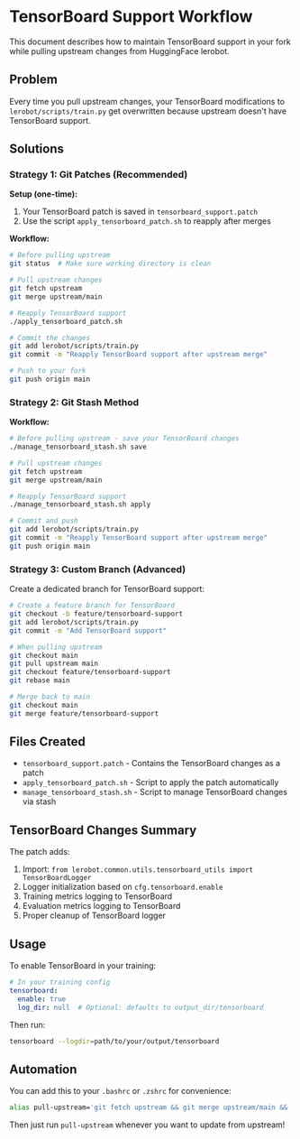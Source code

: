 # TensorBoard Support Workflow

This document describes how to maintain TensorBoard support in your fork while pulling upstream changes from HuggingFace lerobot.

## Problem
Every time you pull upstream changes, your TensorBoard modifications to `lerobot/scripts/train.py` get overwritten because upstream doesn't have TensorBoard support.

## Solutions

### Strategy 1: Git Patches (Recommended)

**Setup (one-time):**
1. Your TensorBoard patch is saved in `tensorboard_support.patch`
2. Use the script `apply_tensorboard_patch.sh` to reapply after merges

**Workflow:**
```bash
# Before pulling upstream
git status  # Make sure working directory is clean

# Pull upstream changes
git fetch upstream
git merge upstream/main

# Reapply TensorBoard support
./apply_tensorboard_patch.sh

# Commit the changes
git add lerobot/scripts/train.py
git commit -m "Reapply TensorBoard support after upstream merge"

# Push to your fork
git push origin main
```

### Strategy 2: Git Stash Method

**Workflow:**
```bash
# Before pulling upstream - save your TensorBoard changes
./manage_tensorboard_stash.sh save

# Pull upstream changes  
git fetch upstream
git merge upstream/main

# Reapply TensorBoard support
./manage_tensorboard_stash.sh apply

# Commit and push
git add lerobot/scripts/train.py
git commit -m "Reapply TensorBoard support after upstream merge"
git push origin main
```

### Strategy 3: Custom Branch (Advanced)

Create a dedicated branch for TensorBoard support:

```bash
# Create a feature branch for TensorBoard
git checkout -b feature/tensorboard-support
git add lerobot/scripts/train.py
git commit -m "Add TensorBoard support"

# When pulling upstream
git checkout main
git pull upstream main
git checkout feature/tensorboard-support
git rebase main

# Merge back to main
git checkout main
git merge feature/tensorboard-support
```

## Files Created

- `tensorboard_support.patch` - Contains the TensorBoard changes as a patch
- `apply_tensorboard_patch.sh` - Script to apply the patch automatically
- `manage_tensorboard_stash.sh` - Script to manage TensorBoard changes via stash

## TensorBoard Changes Summary

The patch adds:
1. Import: `from lerobot.common.utils.tensorboard_utils import TensorBoardLogger`
2. Logger initialization based on `cfg.tensorboard.enable`
3. Training metrics logging to TensorBoard
4. Evaluation metrics logging to TensorBoard  
5. Proper cleanup of TensorBoard logger

## Usage

To enable TensorBoard in your training:

```yaml
# In your training config
tensorboard:
  enable: true
  log_dir: null  # Optional: defaults to output_dir/tensorboard
```

Then run:
```bash
tensorboard --logdir=path/to/your/output/tensorboard
```

## Automation

You can add this to your `.bashrc` or `.zshrc` for convenience:

```bash
alias pull-upstream='git fetch upstream && git merge upstream/main && ./apply_tensorboard_patch.sh'
```

Then just run `pull-upstream` whenever you want to update from upstream! 